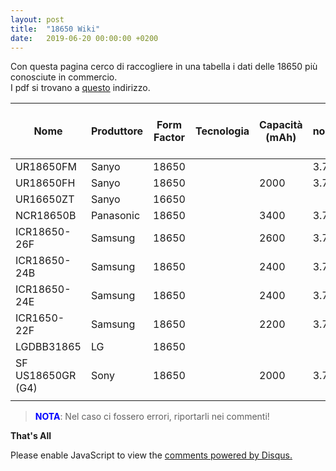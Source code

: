 ```yaml
---
layout: post
title:  "18650 Wiki"
date:   2019-06-20 00:00:00 +0200
---
```


Con questa pagina cerco di raccogliere in una tabella i dati delle 18650 più conosciute in commercio.  
I pdf si trovano a [questo](https://github.com/pietrotti97/pietrotti97.github.io/tree/master/media/18650) indirizzo.

| Nome | Produttore | Form Factor | Tecnologia |Capacità (mAh) | V nominale ( V ) | V max ( V )|V min ( V )| I max ( A ) | I Picco ( A ) | I carica ( A ) | PDF |
|-------|--------|---------|---------|---------|---------|---------|---------|---------|---------|---------|---------|
| UR18650FM | Sanyo | 18650 | | | 3.7 | 4.2 | | | | | |
| UR18650FH | Sanyo | 18650 | |2000  | 3.7 | 4.2 | | | | | |
| UR16650ZT | Sanyo | 16650 |  |  |  | | | | | |
| NCR18650B | Panasonic | 18650 | | 3400 | 3.7 | 4.2 | | | | | |
| ICR18650-26F | Samsung | 18650 | | 2600 | 3.7 | 4.2 | | | | | | 
| ICR18650-24B | Samsung | 18650 | | 2400 | 3.7 | 4.2 | | | | | |
| ICR18650-24E | Samsung | 18650 | | 2400 | 3.7 | 4.2 | | | | | |
| ICR1650-22F |  Samsung | 18650 | | 2200 | 3.7 | 4.2 | | | | | |
| LGDBB31865 | LG | 18650 |  |  |  | | | | | | |
| SF US18650GR (G4) | Sony | 18650 |  | 2000 | 3.7 | 4.2 | 3.0 | | | 1 | SI |
| | | | | | | | | | | | |


  
><span style="color:blue">**NOTA**</span>:  Nel caso ci fossero errori, riportarli nei commenti! 

**That's All**


 
<div id="disqus_thread"></div>
<script>

/**
*  RECOMMENDED CONFIGURATION VARIABLES: EDIT AND UNCOMMENT THE SECTION BELOW TO INSERT DYNAMIC VALUES FROM YOUR PLATFORM OR CMS.
*  LEARN WHY DEFINING THESE VARIABLES IS IMPORTANT: https://disqus.com/admin/universalcode/#configuration-variables*/
/*
var disqus_config = function () {
this.page.url = https://pietrotti97.com/pagine/progetti/2019/06/20/18650.html;  // Replace PAGE_URL with your page's canonical URL variable
this.page.identifier = 18650wiki; // Replace PAGE_IDENTIFIER with your page's unique identifier variable
};
*/
(function() { // DON'T EDIT BELOW THIS LINE
var d = document, s = d.createElement('script');
s.src = 'https://pietrotti97.disqus.com/embed.js';
s.setAttribute('data-timestamp', +new Date());
(d.head || d.body).appendChild(s);
})();
</script>
<noscript>Please enable JavaScript to view the <a href="https://disqus.com/?ref_noscript">comments powered by Disqus.</a></noscript>
                            

